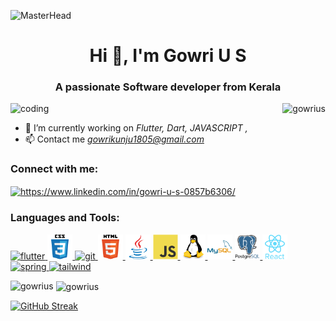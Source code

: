 ![MasterHead](https://backiee.com/static/wallpapers/1920x1080/386745.jpg)
<h1 align="center">Hi 👋, I'm Gowri U S</h1>
<h3 align="center">A passionate Software developer from Kerala</h3>
<img align="left" alt="coding" width="400" src="https://static.vecteezy.com/system/resources/previews/042/165/684/non_2x/a-woman-in-a-business-suit-holding-a-laptop-free-png.png"></img>

<p align="right"> <img src="https://komarev.com/ghpvc/?username=Gowri-US&label=Profile%20views&color=0e75b6&style=flat" alt="gowrius" /> </p>

- 🔭 I’m currently working on *Flutter, Dart, JAVASCRIPT ,*
- 📫 Contact me *gowrikunju1805@gmail.com*

<h3 align="left">Connect with me:</h3>
<p align="left">
<a href="https://www.linkedin.com/in/gowri-u-s-0857b6306/" target="blank"><img align="center" src="https://raw.githubusercontent.com/rahuldkjain/github-profile-readme-generator/master/src/images/icons/Social/linked-in-alt.svg" alt="https://www.linkedin.com/in/gowri-u-s-0857b6306/" height="30" width="40" /></a>
</p>

<h3 align="left">Languages and Tools:</h3>
<p align="left"> <a href="https://flutter.dev/" target="_blank" rel="noreferrer"> <img src="http://pixelwibes.com/public/front/images/service/flutter-logo.png" alt="flutter" width="40" height="40"/> </a>
  <a href="https://www.w3schools.com/css/" target="_blank" rel="noreferrer"> <img src="https://raw.githubusercontent.com/devicons/devicon/master/icons/css3/css3-original-wordmark.svg" alt="css3" width="40" height="40"/> </a> <a href="https://git-scm.com/" target="_blank" rel="noreferrer"> <img src="https://www.vectorlogo.zone/logos/git-scm/git-scm-icon.svg" alt="git" width="40" height="40"/> </a> <a href="https://www.w3.org/html/" target="_blank" rel="noreferrer"> <img src="https://raw.githubusercontent.com/devicons/devicon/master/icons/html5/html5-original-wordmark.svg" alt="html5" width="40" height="40"/> </a> <a href="https://www.java.com" target="_blank" rel="noreferrer"> <img src="https://raw.githubusercontent.com/devicons/devicon/master/icons/java/java-original.svg" alt="java" width="40" height="40"/> </a> <a href="https://developer.mozilla.org/en-US/docs/Web/JavaScript" target="_blank" rel="noreferrer"> <img src="https://raw.githubusercontent.com/devicons/devicon/master/icons/javascript/javascript-original.svg" alt="javascript" width="40" height="40"/> </a> <a href="https://www.linux.org/" target="_blank" rel="noreferrer"> <img src="https://raw.githubusercontent.com/devicons/devicon/master/icons/linux/linux-original.svg" alt="linux" width="40" height="40"/> </a> <a href="https://www.mysql.com/" target="_blank" rel="noreferrer"> <img src="https://raw.githubusercontent.com/devicons/devicon/master/icons/mysql/mysql-original-wordmark.svg" alt="mysql" width="40" height="40"/> </a> <a href="https://www.postgresql.org" target="_blank" rel="noreferrer"> <img src="https://raw.githubusercontent.com/devicons/devicon/master/icons/postgresql/postgresql-original-wordmark.svg" alt="postgresql" width="40" height="40"/> </a> <a href="https://reactjs.org/" target="_blank" rel="noreferrer"> <img src="https://raw.githubusercontent.com/devicons/devicon/master/icons/react/react-original-wordmark.svg" alt="react" width="40" height="40"/> </a> <a href="https://spring.io/" target="_blank" rel="noreferrer"> <img src="https://www.vectorlogo.zone/logos/springio/springio-icon.svg" alt="spring" width="40" height="40"/> </a> <a href="https://tailwindcss.com/" target="_blank" rel="noreferrer"> <img src="https://www.vectorlogo.zone/logos/tailwindcss/tailwindcss-icon.svg" alt="tailwind" width="40" height="40"/> </a> </p>

<p><img align="left" src="https://github-readme-stats.vercel.app/api/top-langs?username=Gowri-US&show_icons=true&locale=en&layout=compact" alt="gowrius" /></p>

<p>&nbsp;<img align="center" src="https://github-readme-stats.vercel.app/api?username=Gowri-US&show_icons=true&locale=en" alt="gowrius" /></p>

<a href="https://git.io/streak-stats"><img src="https://github-readme-streak-stats.herokuapp.com?user=Gowri-US&theme=dark&hide_border=true&date_format=M%20j%5B%2C%20Y%5D" alt="GitHub Streak" /></a>
